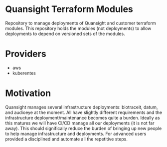 # Quansight Terraform Modules

Repository to manage deployments of Quansight and customer terraform
modules. This repository holds the modules (not deployments) to allow
deployments to depend on versioned sets of the modules.

# Providers

 - aws
 - kuberentes


# Motivation

Quansight manages several infrastructure deployments: biotraceit,
datum, and audioeye at the moment. All have slightly different
requirements and the infrastructure deployment/maintenance becomes
quite a burden. Ideally as this matures we will have CI/CD manage all
our deployments (it is not far away). This should significally reduce
the burden of bringing up new people to help manage infrastructure and
deployments. For advanced users provided a disciplined and automate
all the repetitive steps.

